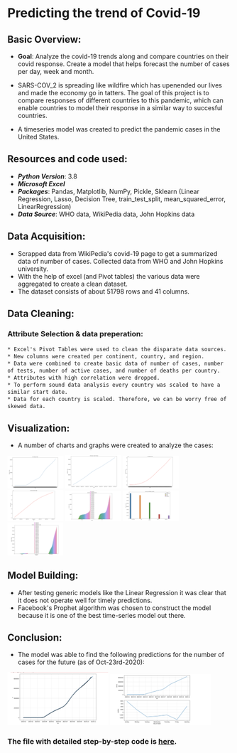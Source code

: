 # Predicting the trend of Covid-19

## Basic Overview:

* **Goal**: Analyze the covid-19 trends along and compare countries on their covid response. Create a model that helps forecast the number of cases per day, week and month.

* SARS-COV_2 is spreading like wildfire which has upenended our lives and made the economy go in tatters. The goal of this project is to compare responses of different countries to this pandemic, which can enable countries to model their response in a similar way to succesful countries.

* A timeseries model was created to predict the pandemic cases in the United States.



## Resources and code used:

* ***Python Version***: 3.8
* ***Microsoft Excel***
* ***Packages***: Pandas, Matplotlib, NumPy, Pickle, Sklearn (Linear Regression, Lasso, Decision Tree, train_test_split, mean_squared_error, LinearRegression)
* ***Data Source***: WHO data, WikiPedia data, John Hopkins data



## Data Acquisition:

* Scrapped data from WikiPedia's covid-19 page to get a summarized data of number of cases. Collected data from WHO and John Hopkins university.
* With the help of excel (and Pivot tables) the various data were aggregated to create a clean dataset.
* The dataset consists of about 51798 rows and 41 columns.


## Data Cleaning:

  ### Attribute Selection & data preperation:
    
    * Excel's Pivot Tables were used to clean the disparate data sources.
    * New columns were created per continent, country, and region.
    * Data were combined to create basic data of number of cases, number of tests, number of active cases, and number of deaths per country.
    * Attributes with high correlation were dropped.
    * To perform sound data analysis every country was scaled to have a similar start date.
    * Data for each country is scaled. Therefore, we can be worry free of skewed data.
    



## Visualization:

* A number of charts and graphs were created to analyze the cases:
<img src='images/plot_a.png' width='25%' height='25%'>
<img src='images/plot_b.png' width='25%' height='25%'>
<img src='images/plot_c.png' width='25%' height='25%'>
<img src='images/plot_d.png' width='25%' height='25%'>
<img src='images/plot_e.png' width='25%' height='25%'>
<img src='images/plot_f.png' width='25%' height='25%'>
<img src='images/plot_g.png' width='25%' height='25%'>



## Model Building:

* After testing generic models like the Linear Regression it was clear that it does not operate well for timely predictions.
* Facebook's Prophet algorithm was chosen to construct the model because it is one of the best time-series model out there.


## Conclusion:

* The model was able to find the following predictions for the number of cases for the future (as of Oct-23rd-2020):
<img src='images/plot_h.png' width='45%' height='45%'>
<img src='images/plot_i.png' width='45%' height='45%'>


### The file with detailed step-by-step code is [here](/Covid_19_Forecast_Machine_Learning.ipynb).
